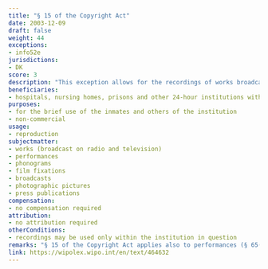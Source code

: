```yaml
---
title: "§ 15 of the Copyright Act"
date: 2003-12-09
draft: false
weight: 44
exceptions:
- info52e
jurisdictions:
- DK
score: 3
description: "This exception allows for the recordings of works broadcast on radio and television by hospitals, nursing homes, prisons and other 24-hour institutions within the social and welfare sector, the prison service, and similar institutions, for the brief use of the inmates and others of the institution, if this is not done for commercial purposes. Such recordings may be used only within the institution in question." 
beneficiaries:
- hospitals, nursing homes, prisons and other 24-hour institutions within the social and welfare sector, the prison service, and similar institutions
purposes: 
- for the brief use of the inmates and others of the institution
- non-commercial
usage:
- reproduction
subjectmatter:
- works (broadcast on radio and television)
- performances
- phonograms
- film fixations
- broadcasts
- photographic pictures
- press publications
compensation:
- no compensation required
attribution: 
- no attribution required
otherConditions: 
- recordings may be used only within the institution in question
remarks: "§ 15 of the Copyright Act applies also to performances (§ 65(6) of the CA); sound recordings (§ 66(2) of the CA); film fixations (§ 67(2) of the CA), broadcasts (§ 69(3) of the CA), photographic pictures (§70 (3) of the CA) and press publications (§ 69a(5) of the CA - added with the ammendment of 3 June 2021)."
link: https://wipolex.wipo.int/en/text/464632
---
```

